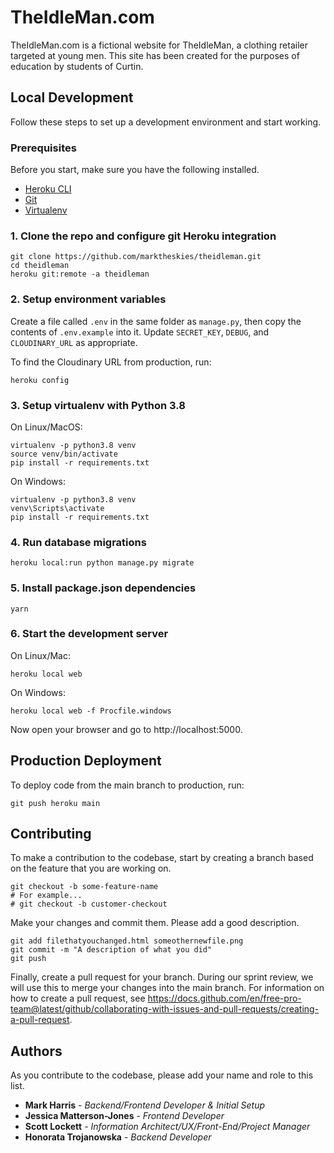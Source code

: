 # TheIdleMan.com

TheIdleMan.com is a fictional website for TheIdleMan, a clothing retailer targeted at young men. This site has been created for the purposes of education by students of Curtin.

## Local Development

Follow these steps to set up a development environment and start working.

### Prerequisites

Before you start, make sure you have the following installed.

- [Heroku CLI](https://devcenter.heroku.com/articles/heroku-cli)
- [Git](https://git-scm.com/downloads)
- [Virtualenv](https://pypi.org/project/virtualenv/)

### 1. Clone the repo and configure git Heroku integration

```
git clone https://github.com/marktheskies/theidleman.git
cd theidleman
heroku git:remote -a theidleman
```

### 2. Setup environment variables

Create a file called `.env` in the same folder as `manage.py`, then copy the contents of `.env.example` into it. Update `SECRET_KEY`, `DEBUG`, and `CLOUDINARY_URL` as appropriate.

To find the Cloudinary URL from production, run:

```
heroku config
```

### 3. Setup virtualenv with Python 3.8

On Linux/MacOS:

```
virtualenv -p python3.8 venv
source venv/bin/activate
pip install -r requirements.txt
```

On Windows:

```
virtualenv -p python3.8 venv
venv\Scripts\activate
pip install -r requirements.txt
```

### 4. Run database migrations

```
heroku local:run python manage.py migrate
```

### 5. Install package.json dependencies

```
yarn
```

### 6. Start the development server

On Linux/Mac:

```
heroku local web
```

On Windows:

```
heroku local web -f Procfile.windows
```

Now open your browser and go to http://localhost:5000.

## Production Deployment

To deploy code from the main branch to production, run:

```
git push heroku main
```

## Contributing

To make a contribution to the codebase, start by creating a branch based on the feature that you are working on.

```
git checkout -b some-feature-name
# For example...
# git checkout -b customer-checkout
```

Make your changes and commit them. Please add a good description.

```
git add filethatyouchanged.html someothernewfile.png
git commit -m "A description of what you did"
git push
```

Finally, create a pull request for your branch. During our sprint review, we will use this to merge your changes into the main branch. For information on how to create a pull request, see https://docs.github.com/en/free-pro-team@latest/github/collaborating-with-issues-and-pull-requests/creating-a-pull-request.

## Authors

As you contribute to the codebase, please add your name and role to this list.

- **Mark Harris** - _Backend/Frontend Developer & Initial Setup_
- **Jessica Matterson-Jones** - _Frontend Developer_
- **Scott Lockett** - _Information Architect/UX/Front-End/Project Manager_
- **Honorata Trojanowska** - _Backend Developer_
